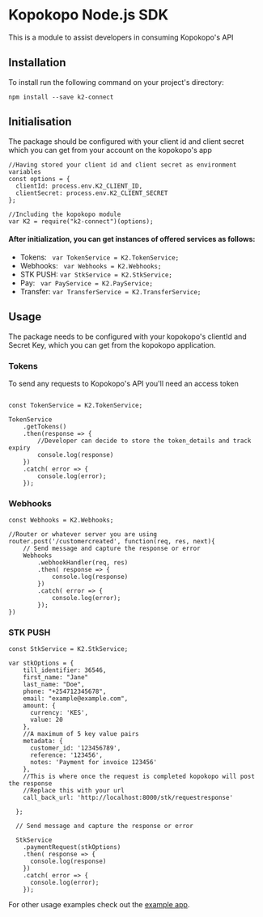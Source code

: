 # Kopokopo Node.js SDK

This is a module to assist developers in consuming Kopokopo's API



## Installation
To install run the following command on your project's directory:
```
npm install --save k2-connect

```
## Initialisation
The package should be configured with your client id and client secret which you can get from your account on the kopokopo's app

```node
//Having stored your client id and client secret as environment variables
const options = {
  clientId: process.env.K2_CLIENT_ID,
  clientSecret: process.env.K2_CLIENT_SECRET
};

//Including the kopokopo module
var K2 = require("k2-connect")(options);
```
#### After initialization, you can get instances of offered services as follows:
- Tokens: ``` var TokenService = K2.TokenService;```
- Webhooks: ``` var Webhooks = K2.Webhooks;```
- STK PUSH: ```var StkService = K2.StkService;```
- Pay: ``` var PayService = K2.PayService;```
- Transfer: ```var TransferService = K2.TransferService;```

## Usage
The package needs to be configured with your kopokopo's clientId and Secret Key, which you can get from the kopokopo application.

### Tokens
To send any requests to Kopokopo's API you'll need an access token

```node

const TokenService = K2.TokenService;

TokenService
    .getTokens()
    .then(response => {
        //Developer can decide to store the token_details and track expiry
        console.log(response)
    })
    .catch( error => {
        console.log(error);
    }); 

```

### Webhooks

```node
const Webhooks = K2.Webhooks;

//Router or whatever server you are using
router.post('/customercreated', function(req, res, next){  
    // Send message and capture the response or error
    Webhooks
        .webhookHandler(req, res)
        .then( response => {
            console.log(response)
        })
        .catch( error => {
            console.log(error);
        });
})

```
### STK PUSH
```node
const StkService = K2.StkService;

var stkOptions = {
    till_identifier: 36546,
    first_name: "Jane"
    last_name: "Doe",
    phone: "+254712345678",
    email: "example@example.com",
    amount: {
      currency: 'KES',
      value: 20 
    },
    //A maximum of 5 key value pairs
    metadata: {
      customer_id: '123456789',
      reference: '123456',
      notes: 'Payment for invoice 123456'
    },
    //This is where once the request is completed kopokopo will post the response
    //Replace this with your url
    call_back_url: 'http://localhost:8000/stk/requestresponse'
    
  };
  
  // Send message and capture the response or error
  
  StkService
    .paymentRequest(stkOptions)
    .then( response => {     
      console.log(response)
    })
    .catch( error => {
      console.log(error);
    });
```
For other usage examples check out the [example app](https://github.com/NicoNjora/FreshMeatButchery).
